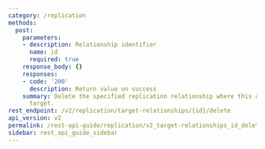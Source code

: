 ```yaml
---
category: /replication
methods:
  post:
    parameters:
    - description: Relationship identifier
      name: id
      required: true
    response_body: {}
    responses:
    - code: '200'
      description: Return value on success
    summary: Delete the specified replication relationship where this cluster is the
      target.
rest_endpoint: /v2/replication/target-relationships/{id}/delete
api_version: v2
permalink: /rest-api-guide/replication/v2_target-relationships_id_delete.html
sidebar: rest_api_guide_sidebar
---
```

